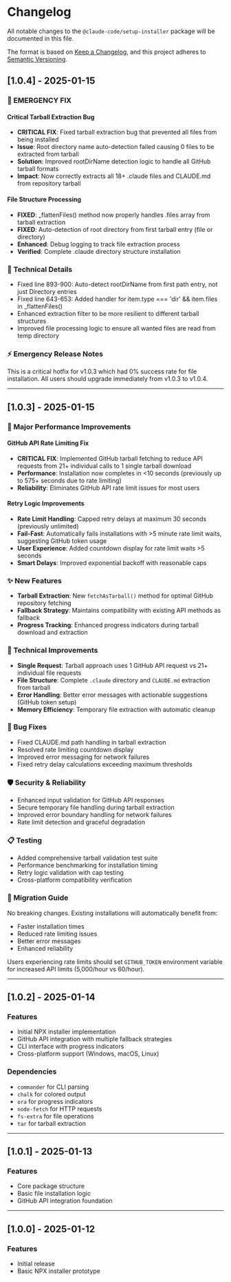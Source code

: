 # Changelog

All notable changes to the `@claude-code/setup-installer` package will be documented in this file.

The format is based on [Keep a Changelog](https://keepachangelog.com/en/1.0.0/),
and this project adheres to [Semantic Versioning](https://semver.org/spec/v2.0.0.html).

## [1.0.4] - 2025-01-15

### 🚨 EMERGENCY FIX

#### Critical Tarball Extraction Bug
- **CRITICAL FIX**: Fixed tarball extraction bug that prevented all files from being installed
- **Issue**: Root directory name auto-detection failed causing 0 files to be extracted from tarball
- **Solution**: Improved rootDirName detection logic to handle all GitHub tarball formats
- **Impact**: Now correctly extracts all 18+ .claude files and CLAUDE.md from repository tarball

#### File Structure Processing 
- **FIXED**: _flattenFiles() method now properly handles .files array from tarball extraction
- **FIXED**: Auto-detection of root directory from first tarball entry (file or directory)
- **Enhanced**: Debug logging to track file extraction process
- **Verified**: Complete .claude directory structure installation

### 🔧 Technical Details
- Fixed line 893-900: Auto-detect rootDirName from first path entry, not just Directory entries
- Fixed line 643-653: Added handler for item.type === 'dir' && item.files in _flattenFiles()
- Enhanced extraction filter to be more resilient to different tarball structures
- Improved file processing logic to ensure all wanted files are read from temp directory

### ⚡ Emergency Release Notes
This is a critical hotfix for v1.0.3 which had 0% success rate for file installation. 
All users should upgrade immediately from v1.0.3 to v1.0.4.

---

## [1.0.3] - 2025-01-15

### 🚀 Major Performance Improvements

#### GitHub API Rate Limiting Fix
- **CRITICAL FIX**: Implemented GitHub tarball fetching to reduce API requests from 21+ individual calls to 1 single tarball download
- **Performance**: Installation now completes in <10 seconds (previously up to 575+ seconds due to rate limiting)
- **Reliability**: Eliminates GitHub API rate limit issues for most users

#### Retry Logic Improvements  
- **Rate Limit Handling**: Capped retry delays at maximum 30 seconds (previously unlimited)
- **Fail-Fast**: Automatically fails installations with >5 minute rate limit waits, suggesting GitHub token usage
- **User Experience**: Added countdown display for rate limit waits >5 seconds
- **Smart Delays**: Improved exponential backoff with reasonable caps

### ✨ New Features
- **Tarball Extraction**: New `fetchAsTarball()` method for optimal GitHub repository fetching
- **Fallback Strategy**: Maintains compatibility with existing API methods as fallback
- **Progress Tracking**: Enhanced progress indicators during tarball download and extraction

### 🔧 Technical Improvements
- **Single Request**: Tarball approach uses 1 GitHub API request vs 21+ individual file requests
- **File Structure**: Complete `.claude` directory and `CLAUDE.md` extraction from tarball
- **Error Handling**: Better error messages with actionable suggestions (GitHub token setup)
- **Memory Efficiency**: Temporary file extraction with automatic cleanup

### 🐛 Bug Fixes
- Fixed CLAUDE.md path handling in tarball extraction
- Resolved rate limiting countdown display
- Improved error messaging for network failures
- Fixed retry delay calculations exceeding maximum thresholds

### 🛡️ Security & Reliability
- Enhanced input validation for GitHub API responses
- Secure temporary file handling during tarball extraction
- Improved error boundary handling for network failures
- Rate limit detection and graceful degradation

### 📋 Testing
- Added comprehensive tarball validation test suite
- Performance benchmarking for installation timing
- Retry logic validation with cap testing
- Cross-platform compatibility verification

### 🔄 Migration Guide
No breaking changes. Existing installations will automatically benefit from:
- Faster installation times
- Reduced rate limiting issues  
- Better error messages
- Enhanced reliability

Users experiencing rate limits should set `GITHUB_TOKEN` environment variable for increased API limits (5,000/hour vs 60/hour).

---

## [1.0.2] - 2025-01-14

### Features
- Initial NPX installer implementation
- GitHub API integration with multiple fallback strategies
- CLI interface with progress indicators
- Cross-platform support (Windows, macOS, Linux)

### Dependencies
- `commander` for CLI parsing
- `chalk` for colored output  
- `ora` for progress indicators
- `node-fetch` for HTTP requests
- `fs-extra` for file operations
- `tar` for tarball extraction

---

## [1.0.1] - 2025-01-13

### Features
- Core package structure
- Basic file installation logic
- GitHub API integration foundation

---

## [1.0.0] - 2025-01-12

### Features
- Initial release
- Basic NPX installer prototype